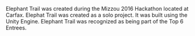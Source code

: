 Elephant Trail was created during the Mizzou 2016 Hackathon located at Carfax. 
Elephat Trail was created as a solo project. It was built using the Unity Engine.
Elephant Trail was recognized as being part of the Top 6 Entrees.
